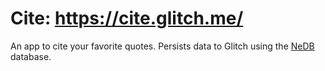 # Cite: https://cite.glitch.me/
An app to cite your favorite quotes. Persists data to Glitch using the [NeDB](https://github.com/louischatriot/nedb) database.
